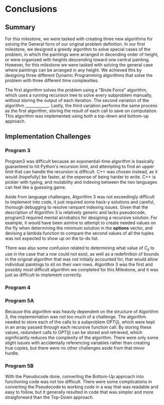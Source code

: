 # Conclusions

## Summary
For this milestone, we were tasked with creating three new algorithms for solving the General form of our original problem definition. In our first milestone, we designed a greedy algorithm to solve special cases of the problem, in which the paintings were arranged in decending order of height, or were organized with heights descending toward one central painting. However, for this milestone we were tasked with solving the general case where paintings can be arranged in any height. We achieved this by designing three different Dynamic Programming algorithms that solve the problem with three different time complexities.

The first algorithm solves the problem using a "Brute Force" algorithm, which uses a running recursion tree to solve every subproblem manually, without storing the output of each iteration. The second variation of the algorithm ____________. Lastly, the third variation performs the same process as the first algorithm, storing the result of each call to save on computation. This algorithm was implemented using both a top-down and bottom-up approach.

## Implementation Challenges
### Program 3
Program3 was difficult because an exponential-time algorithm is basically guaranteed to hit Python's recursion limit, and attempting to find an upper limit that can handle the recursion is difficult. C++ was chosen instead, as it would (hopefully) be faster, at the expense of being harder to write. C++ is pickier with typing, and mutability and indexing between the two languages can feel like a guessing game. 

Aside from language challenges, Algorithm 3 was not exceedingly difficult to implement into code, it just required some hack-y solutions and careful, thorough debugging to resolve rampant indexing issues. Given that the description of Algorithm 3 is relatively generic and lacks pseudocode, program3 required mental acrobatics for designing a recursive solution. For example, it would have been asinine to attempt to create needed values on the fly when determining the minimum solution in the __options__ vector, and devising a lambda function to compare the second values of all the tuples was not expected to show up on the to-do list. 

There was also some confusion related to determining what value of $C_{ij}$ to use in the case that a row could not exist, as well as a redefinition of bounds in the original algorithm that was not initially accounted for, that would allow individual paintings to sit on their own rows. Algorithm 3 was the first and possibly most difficult algorithm we completed for this Milestone, and it was just as difficult to implement correctly. 

### Program 4
<!-- Write about challenges here!-->

### Program 5A
Because this algorithm was heavily dependent on the structure of Algorithm 3, the implementation was not too much of a challenge. The algorithm needed to store each of the calls to a subproblem $\text{OPT}(j)$, which were kept in an array passed through each recursive function call. By storing these values, redundant calls to $\text{OPT}(j)$ can be stored and retrieved, which significantly reduces the complexity of the algorithm. There were only some slight issues with accidentally referencing variables rather than creating true copies, but there were no other challenges aside from that minor hurdle.

### Program 5B
With the Pseudocode done, converting the Bottom-Up approach into functioning code was not too difficult. There were some complications in converting the Pseudocode to working code in a way that was readable and easy to follow, but it generally resulted in code that was simpler and more straigforward than the Top-Down approach.